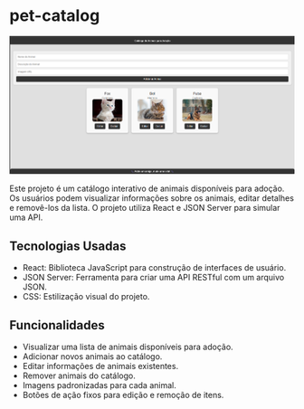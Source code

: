 # pet-catalog
![Tela do Projeto - Pet Catalago](pet--catalog/src/assets/images/project-pet.png)

Este projeto é um catálogo interativo de animais disponíveis para adoção. Os usuários podem visualizar informações sobre os animais, editar detalhes e removê-los da lista. O projeto utiliza React e JSON Server para simular uma API.

## Tecnologias Usadas
* React: Biblioteca JavaScript para construção de interfaces de usuário.
* JSON Server: Ferramenta para criar uma API RESTful com um arquivo JSON.
* CSS: Estilização visual do projeto.

## Funcionalidades

* Visualizar uma lista de animais disponíveis para adoção.
* Adicionar novos animais ao catálogo.
* Editar informações de animais existentes.
* Remover animais do catálogo.
* Imagens padronizadas para cada animal.
* Botões de ação fixos para edição e remoção de itens.
